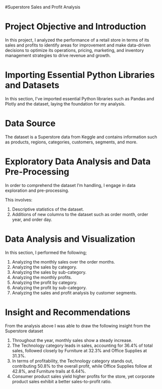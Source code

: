 #Superstore Sales and Profit Analysis

# Project Objective and Introduction

In this project, I analyzed the performance of a retail store in terms of its sales and profits to identify areas for improvement and make data-driven decisions to optimize its operations, pricing, marketing, and inventory management strategies to drive revenue and growth.


# Importing Essential Python Libraries and Datasets

In this section, I've imported essential Python libraries such as Pandas and Plotly and the dataset, laying the foundation for my analysis.

# Data Source

The dataset is a Superstore data from Keggle and contains information such as products, regions, categories, customers, segments, and more.

# Exploratory Data Analysis and Data Pre-Processing 

In order to comprehend the dataset I’m handling, I engage in data exploration and pre-processing. 
 
This involves:

1.	Descriptive statistics of the dataset.
2.	Additions of new columns to the dataset such as order month, order year, and order day.

# Data Analysis and Visualization

In this section, I performed the following;

1.	Analyzing the monthly sales over the order months.
2.	Analyzing the sales by category.
3.	Analyzing the sales by sub-category.
4.	Analyzing the monthly profits.
5.	Analyzing the profit by category.
6.	Analyzing the profit by sub-category.
7.	Analyzing the sales and profit analysis by customer segments.

# Insight and Recommendations

From the analysis above I was able to draw the following insight from the Superstore dataset

1.	Throughout the year, monthly sales show a steady increase.
2.	The Technology category leads in sales, accounting for 36.4% of total sales, followed closely by Furniture at 32.3% and Office Supplies at 31.3%.
3.	In terms of profitability, the Technology category stands out, contributing 50.8% to the overall profit, while Office Supplies follow at 42.8%, and Furniture trails at 6.44%.
4.	Consumer product sales yield higher profits for the store, yet corporate product sales exhibit a better sales-to-profit ratio.

